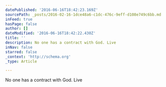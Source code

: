 ```yaml
---
datePublished: '2016-06-16T18:42:23.169Z'
sourcePath: _posts/2016-02-16-1dce48a6-c1dc-476c-9eff-d108e749c6bb.md
inFeed: true
hasPage: false
author: []
dateModified: '2016-06-16T18:42:22.430Z'
title: ''
description: No one has a contract with God. Live
inNav: false
starred: false
_context: 'http://schema.org'
_type: Article

---
```

No one has a contract with God. Live